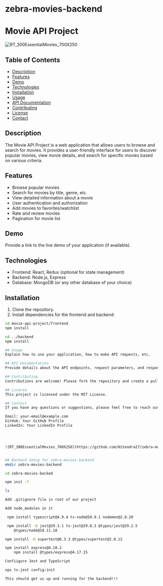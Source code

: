 # zebra-movies-backend

# Movie API Project

![![RT_300EssentialMovies_700X250](https://github.com/Hitendra27/zebra-movies-backend/assets/73651340/c1c76862-af84-44ae-88d7-8dbd7efc24c1)](https://github.com/Hitendra27/zebra-movies-backend)

## Table of Contents

- [Description](#description)
- [Features](#features)
- [Demo](#demo)
- [Technologies](#technologies)
- [Installation](#installation)
- [Usage](#usage)
- [API Documentation](#api-documentation)
- [Contributing](#contributing)
- [License](#license)
- [Contact](#contact)

## Description

The Movie API Project is a web application that allows users to browse and search for movies. It provides a user-friendly interface for users to discover popular movies, view movie details, and search for specific movies based on various criteria.

## Features

- Browse popular movies
- Search for movies by title, genre, etc.
- View detailed information about a movie
- User authentication and authorization
- Add movies to favorites/watchlist
- Rate and review movies
- Pagination for movie list

## Demo

Provide a link to the live demo of your application (if available).

## Technologies

- Frontend: React, Redux (optional for state management)
- Backend: Node.js, Express
- Database: MongoDB (or any other database of your choice)

## Installation

1. Clone the repository.
2. Install dependencies for the frontend and backend:

```bash
cd movie-api-project/frontend
npm install

cd ../backend
npm install

## Usage
Explain how to use your application, how to make API requests, etc.

## API Documentation
Provide details about the API endpoints, request parameters, and response data.

## Contributing
Contributions are welcome! Please fork the repository and create a pull request.

## License
This project is licensed under the MIT License.

## Contact
If you have any questions or suggestions, please feel free to reach out to me:

Email: your-email@example.com
GitHub: Your GitHub Profile
LinkedIn: Your LinkedIn Profile




![RT_300EssentialMovies_700X250](https://github.com/Hitendra27/zebra-movies-backend/assets/73651340/c1c76862-af84-44ae-88d7-8dbd7efc24c1)


## Backend Setup for zebra-movies-backend
mkdir zebra-movies-backend

cd zebra-movies-backed

npm init -f

ls

Add .gitignore file in root of our project

Add node_modules in it

 npm install typescript@4.9.4 ts-node@10.9.1 nodemon@2.0.20

 npm install -D jest@29.3.1 ts-jest@29.0.3 @types/jest@29.2.5
    @types/node@18.11.18

npm install -D supertest@6.3.3 @‌types/supertest@2.0.12

npm install express@4.18.2
    npm install @types/express@4.17.15

Confiigure Jest and TypeScript

npx ts-jest config:init

This should get us up and running for the backend!!!
```
